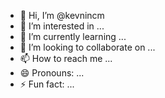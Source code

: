 - 👋 Hi, I’m @kevnincm
- 👀 I’m interested in ...
- 🌱 I’m currently learning ...
- 💞️ I’m looking to collaborate on ...
- 📫 How to reach me ...
- 😄 Pronouns: ...
- ⚡ Fun fact: ...

<!---
kevnincm/kevnincm is a ✨ special ✨ repository because its `README.md` (this file) appears on your GitHub profile.
You can click the Preview link to take a look at your changes.
--->
